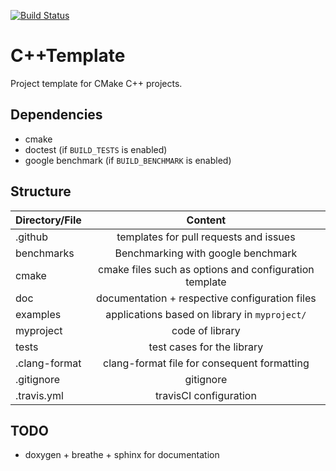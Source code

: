 
[![Build Status](https://travis-ci.com/orgarten/CppTemplate.svg?token=eXJkWkQS9zZcNTmszPwu&branch=master)](https://travis-ci.com/github/orgarten/CppTemplate)
# C++Template
Project template for CMake C++ projects. 

## Dependencies
- cmake
- doctest (if ```BUILD_TESTS``` is enabled)
- google benchmark (if ```BUILD_BENCHMARK``` is enabled)

## Structure
| Directory/File | Content                 |
| :------------- | :---------------------:  |
| .github        | templates for pull requests and issues |
| benchmarks     | Benchmarking with google benchmark |
| cmake          | cmake files such as options and configuration template |  
| doc            | documentation + respective configuration files            |  
| examples       | applications based on library in ```myproject/```             |  
| myproject      | code of library             |  
| tests          | test cases for the library             |  
| .clang-format  | clang-format file for consequent formatting             |  
| .gitignore     | gitignore            |  
| .travis.yml    | travisCI configuration |


## TODO
* doxygen + breathe + sphinx for documentation

